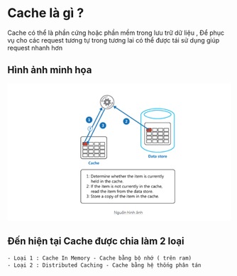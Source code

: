 # Cache là gì ? 
Cache có thể là phần cứng hoặc phần mềm trong lưu trữ dữ liệu , Để phục vụ cho các request tương tự trong tương lai có thể được tái sử dụng giúp request nhanh hơn 
## Hình ảnh minh họa 
![This is Description cache](images/cache.PNG)
## Đến hiện tại Cache được chia làm 2 loại 
	- Loại 1 : Cache In Memory - Cache bằng bộ nhớ ( trên ram)
	- Loại 2 : Distributed Caching - Cache bằng hệ thống phân tán